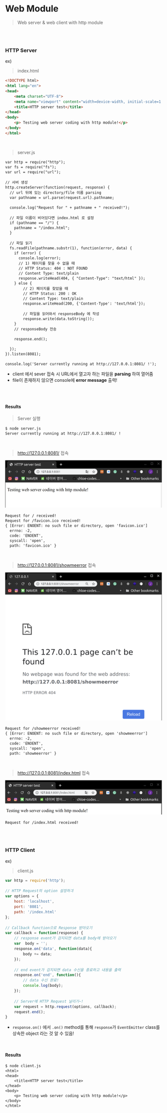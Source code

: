 # Web Module

> Web server & web client with http module

<br>

<br>

### HTTP Server

ex)

> index.html

```html
<!DOCTYPE html>
<html lang="en">
<head>
    <meta charset="UTF-8">
    <meta name="viewport" content="width=device-width, initial-scale=1.0">
    <title>HTTP server test</title>
</head>
<body>
    <p> Testing web server coding with http module!</p>
</body>
</html>
```

<br>

> server.js

```javasc
var http = require("http");
var fs = require("fs");
var url = require("url");

// 서버 생성
http.createServer(function(request, response) {
  // url 뒤에 있는 directory/file 이름 parsing
  var pathname = url.parse(request.url).pathname;

  console.log("Request for " + pathname + " received!");

  // 파일 이름이 비어있다면 index.html 로 설정
  if (pathname == "/") {
    pathname = "/index.html";
  }

  // 파일 읽기
  fs.readFile(pathname.substr(1), function(error, data) {
    if (error) {
      console.log(error);
      // 1) 페이지를 찾을 수 없을 때
      // HTTP Status: 404 : NOT FOUND
      // Content Type: text/plain
      response.writeHead(404, { "Content-Type": "text/html" });
    } else {
        // 2) 페이지를 찾았을 때
        // HTTP Status: 200 : OK
        // Content Type: text/plain
        response.writeHead(200, {'Content-Type': 'text/html'});	
    
        // 파일을 읽어와서 responseBody 에 작성
        response.write(data.toString());
    }
    // responseBody 전송
    
    response.end();

  });
}).listen(8081);

console.log('Server currently running at http://127.0.0.1:8081/ !');
```

- client 에서 sever 접속 시 URL에서 열고자 하는 파일을 **parsing** 하여 열어줌
- file이 존재하지 않으면 console에 **error message** 출력!

<br>

<br>

#### Results

>  Server 실행

```shell
$ node server.js
Server currently running at http://127.0.0.1:8081/ !
```

<br>

>  http://127.0.0.1:8081/ 접속

![image-20200328135841386](../../images/image-20200328135841386.png)

```shell
Request for / received!
Request for /favicon.ico received!
{ [Error: ENOENT: no such file or directory, open 'favicon.ico']
  errno: -2,
  code: 'ENOENT',
  syscall: 'open',
  path: 'favicon.ico' }

```

<br>

> http://127.0.0.1:8081/showmeerror 접속

![image-20200328143323679](../../images/image-20200328143323679.png)

```shell
Request for /showmeerror received!
{ [Error: ENOENT: no such file or directory, open 'showmeerror']
  errno: -2,
  code: 'ENOENT',
  syscall: 'open',
  path: 'showmeerror' }

```

<br>

> http://127.0.0.1:8081/index.html 접속

![image-20200328144715931](../../images/image-20200328144715931.png)

```shell
Request for /index.html received!
```

<br>

<br>

### HTTP Client

ex)

> client.js

```javascript
var http = require('http');

// HTTP Request의 option 설정하긔
var options = {
    host: 'localhost',
    port: '8081',
    path: '/index.html'
};

// Callback function으로 Response 받아오기
var callback = function(response) {
    // response event가 감지되면 data를 body에 받아오기
    var  body = '';
    response.on('data', function(data){
        body += data;
    });

    // end event가 감지되면 data 수신을 종료하고 내용을 출력
    response.on('end', function(){
        // data 수신 완료!
        console.log(body);
    });

    // Server에 HTTP Request 날리기~!
    var request = http.request(options, callback);
    request.end();
}
```

- `response.on()` 에서 `.on()` method를 통해 `response`가 `EventEmitter` class를 상속한 object 라는 것 알 수 있음!

<br>

#### Results

```shell
$ node client.js
<html>
<head>
    <title>HTTP server test</title>
</head>
<body>
    <p> Testing web server coding with http module!</p>
</body>
</html>
```

<br>
